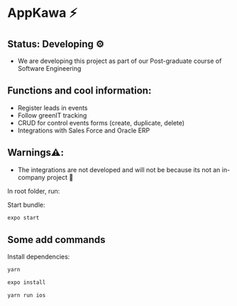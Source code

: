 # AppKawa ⚡

## Status: Developing ⚙️

- We are developing this project as part of our Post-graduate course of Software Engineering

## Functions and cool information:
- Register leads in events 
- Follow greenIT tracking
- CRUD for control events forms (create, duplicate, delete)
- Integrations with Sales Force and Oracle ERP

## Warnings⚠️: 
- The integrations are not developed and will not be because its not an in-company project 🤗

In root folder, run: 

Start bundle:

```javascript
expo start
```

## Some add commands

Install dependencies: 

```javascript
yarn
```

```javascript
expo install
```

```javascript
yarn run ios
```
